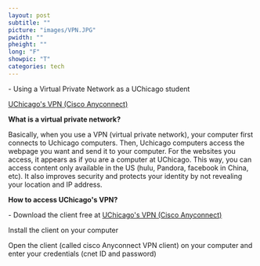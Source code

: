 ```yaml
---
layout: post
subtitle: ""
picture: "images/VPN.JPG"
pwidth: ""
pheight: ""
long: "F"
showpic: "T"
categories: tech
---
```


<p>- Using a Virtual Private Network as a UChicago student</p>
<p><a href="https://itservices.uchicago.edu/services/vpn-cvpn" > UChicago's VPN (Cisco Anyconnect) </a> <br/> <p><b>What is a virtual private network? </b></p>
<p>Basically, when you use a VPN (virtual private network), your computer first connects to Uchicago computers. Then, Uchicago computers access the webpage you want and send it to your computer. For the websites you access, it appears as if you are a computer at UChicago. This way, you can access content only available in the US (hulu, Pandora, facebook in China, etc). It also improves security and protects your identity by not revealing your location and IP address. </p>
<p><b> How to access UChicago's VPN?</b></br> </p>
<p>
- Download the client free at <a href="https://itservices.uchicago.edu/services/vpn-cvpn" > UChicago's VPN (Cisco Anyconnect) </a> </p>
<p> Install the client on your computer </p>
<p> Open the client (called cisco Anyconnect VPN client) on your computer and enter your credentials (cnet ID and password) </p>
</br>



